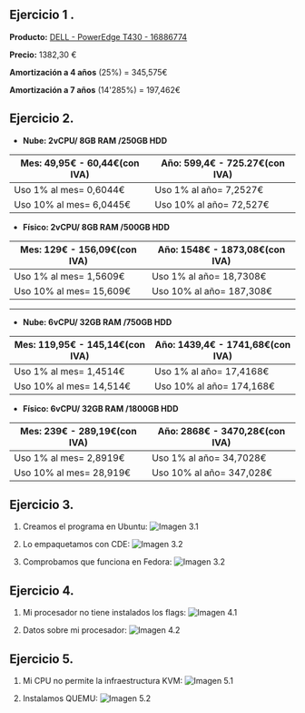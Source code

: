 Ejercicio 1 .
-------
**Producto:** [DELL - PowerEdge T430 - 16886774](https://www.clsmarket.com/servidores/101365-dell-t430-8258-poweredge-t430-5397063758258.html?gclid=CJWRv6rircgCFYQfwwodcOUHUw)

**Precio:** 1382,30 €

**Amortización a 4 años** (25%) = 345,575€

**Amortización a 7 años** (14'285%) = 197,462€


Ejercicio 2.
------
* **Nube: 2vCPU/ 8GB RAM /250GB HDD**

|**Mes**: 49,95€ - 60,44€(con IVA)|**Año**: 599,4€ - 725.27€(con IVA)|
|-----------------------|-----------------------|
|Uso 1% al mes= 0,6044€ | Uso 1% al año= 7,2527€|	
|Uso 10% al mes= 6,0445€ | Uso 10% al año=  72,527€|	

* **Físico: 2vCPU/ 8GB RAM /500GB HDD**

|**Mes**: 129€ - 156,09€(con IVA)|**Año**: 1548€ - 1873,08€(con IVA)|
|-----------------------|-----------------------|
|Uso 1% al mes=  1,5609€ | Uso 1% al año= 18,7308€|	
|Uso 10% al mes= 15,609€ | Uso 10% al año= 187,308€|	

------

* **Nube: 6vCPU/ 32GB RAM /750GB HDD**

|**Mes**: 119,95€ - 145,14€(con IVA)|**Año**: 1439,4€ - 1741,68€(con IVA)|
|-----------------------|-----------------------|
|Uso 1% al mes=  1,4514€ | Uso 1% al año= 17,4168€|	
|Uso 10% al mes= 14,514€ | Uso 10% al año= 174,168€|	

* **Físico: 6vCPU/ 32GB RAM /1800GB HDD**

|**Mes**: 239€ - 289,19€(con IVA)|**Año**: 2868€ - 3470,28€(con IVA)|
|-----------------------|-----------------------|
|Uso 1% al mes= 2,8919€ | Uso 1% al año= 34,7028€|	
|Uso 10% al mes= 28,919€ | Uso 10% al año= 347,028€|	


Ejercicio 3.
------
1. Creamos el programa en Ubuntu:
![Imagen 3.1](https://www.dropbox.com/s/fcymt9ak9g0q462/3.1.png?dl=1)

2. Lo empaquetamos con CDE:
![Imagen 3.2](https://www.dropbox.com/s/g0r81vtja1bqr4w/3.2.png?dl=1)

3. Comprobamos que funciona en Fedora:
![Imagen 3.2](https://www.dropbox.com/s/4iy32c6xjiuighy/3.3.png?dl=1)

Ejercicio 4.
------
1. Mi procesador no tiene instalados los flags:
![Imagen 4.1](https://www.dropbox.com/s/6s23a4xkq3jrstd/4.1.png?dl=1)

2. Datos sobre mi procesador:
![Imagen 4.2](https://www.dropbox.com/s/6jq4f2oafszak2z/4.2.png?dl=1)


Ejercicio 5.
------
1. Mi CPU no permite la infraestructura KVM:
![Imagen 5.1](https://www.dropbox.com/s/c9y9h6f799m3003/5.1.png?dl=1)

2. Instalamos QUEMU:
![Imagen 5.2](https://www.dropbox.com/s/ytw3sljsw2p0wxy/5.2.png?dl=1)
